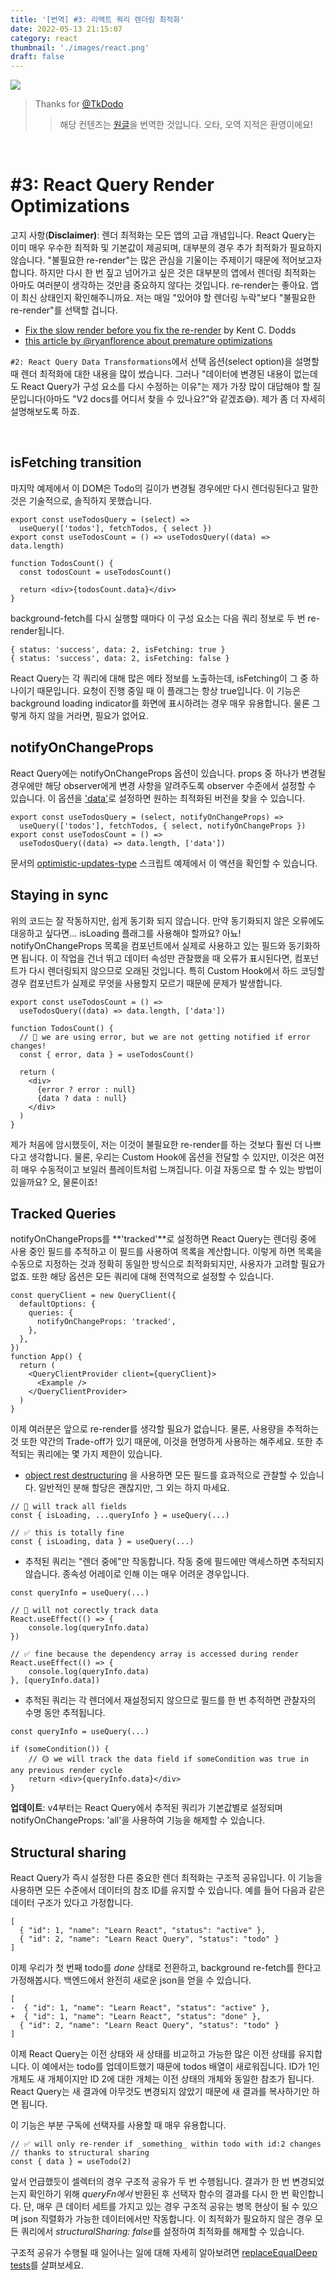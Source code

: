 ```yaml
---
title: '[번역] #3: 리액트 쿼리 렌더링 최적화'
date: 2022-05-13 21:15:07
category: react
thumbnail: './images/react.png'
draft: false
---
```



<div>

<img src="./images/2022-react-00.png">

</div>

> Thanks for [@TkDodo](https://github.com/tkdodo)
>> 해당 컨텐츠는 [원글](https://tkdodo.eu/blog/react-query-render-optimizations)을 번역한 것입니다. 오타, 오역 지적은 환영이에요!

<br>

# #3: React Query Render Optimizations

고지 사항(**Disclaimer)**: 렌더 최적화는 모든 앱의 고급 개념입니다. React Query는 이미 매우 우수한 최적화 및 기본값이 제공되며, 대부분의 경우 추가 최적화가 필요하지 않습니다. "불필요한 re-render"는 많은 관심을 기울이는 주제이기 때문에 적어보고자 합니다. 하지만 다시 한 번 짚고 넘어가고 싶은 것은 대부분의 앱에서 렌더링 최적화는 아마도 여러분이 생각하는 것만큼 중요하지 않다는 것입니다. re-render는 좋아요. 앱이 최신 상태인지 확인해주니까요. 저는 매일 "있어야 할 렌더링 누락"보다 "불필요한 re-render"를 선택할 겁니다.

- [Fix the slow render before you fix the re-render](https://kentcdodds.com/blog/fix-the-slow-render-before-you-fix-the-re-render) by Kent C. Dodds
- [this article by @ryanflorence about premature optimizations](https://cdb.reacttraining.com/react-inline-functions-and-performance-bdff784f5578)

`#2: React Query Data Transformations`에서 선택 옵션(select option)을 설명할 때 렌더 최적화에 대한 내용을 많이 썼습니다. 그러나 "데이터에 변경된 내용이 없는데도 React Query가 구성 요소를 다시 수정하는 이유"는 제가 가장 많이 대답해야 할 질문입니다(아마도 "V2 docs를 어디서 찾을 수 있나요?"와 같겠죠😅). 제가 좀 더 자세히 설명해보도록 하죠.

<br>

## **isFetching transition**

마지막 예제에서 이 DOM은 Todo의 길이가 변경될 경우에만 다시 렌더링된다고 말한 것은 기술적으로, 솔직하지 못했습니다.

```tsx
export const useTodosQuery = (select) =>
  useQuery(['todos'], fetchTodos, { select })
export const useTodosCount = () => useTodosQuery((data) => data.length)

function TodosCount() {
  const todosCount = useTodosCount()

  return <div>{todosCount.data}</div>
}
```

background-fetch를 다시 실행할 때마다 이 구성 요소는 다음 쿼리 정보로 두 번  re-render됩니다.

```tsx
{ status: 'success', data: 2, isFetching: true }
{ status: 'success', data: 2, isFetching: false }
```

React Query는 각 쿼리에 대해 많은 메타 정보를 노출하는데, isFetching이 그 중 하나이기 때문입니다. 요청이 진행 중일 때 이 플래그는 항상 true입니다. 이 기능은 background loading indicator를 화면에 표시하려는 경우 매우 유용합니다. 물론 그렇게 하지 않을 거라면, 필요가 없어요.

## **notifyOnChangeProps**

React Query에는 notifyOnChangeProps 옵션이 있습니다. props 중 하나가 변경될 경우에만 해당 observer에게 변경 사항을 알려주도록 observer 수준에서 설정할 수 있습니다. 이 옵션을 ['data'](notion://www.notion.so/%EC%9C%BC)로 설정하면 원하는 최적화된 버전을 찾을 수 있습니다.

```tsx
export const useTodosQuery = (select, notifyOnChangeProps) =>
  useQuery(['todos'], fetchTodos, { select, notifyOnChangeProps })
export const useTodosCount = () =>
  useTodosQuery((data) => data.length, ['data'])
```

문서의 [optimistic-updates-type](https://github.com/tannerlinsley/react-query/blob/9023b0d1f01567161a8c13da5d8d551a324d6c23/examples/optimistic-updates-typescript/pages/index.tsx#L35-L48) 스크립트 예제에서 이 액션을 확인할 수 있습니다.

## **Staying in sync**

위의 코드는 잘 작동하지만, 쉽게 동기화 되지 않습니다. 만약 동기화되지 않은 오류에도 대응하고 싶다면... isLoading 플래그를 사용해야 할까요? 아뇨! notifyOnChangeProps 목록을 컴포넌트에서 실제로 사용하고 있는 필드와 동기화하면 됩니다. 이 작업을 건너 뛰고 데이터 속성만 관찰했을 때 오류가 표시된다면, 컴포넌트가 다시 렌더링되지 않으므로 오래된 것입니다. 특히 Custom Hook에서 하드 코딩할 경우 컴포넌트가 실제로 무엇을 사용할지 모르기 때문에 문제가 발생합니다.

```tsx
export const useTodosCount = () =>
  useTodosQuery((data) => data.length, ['data'])

function TodosCount() {
  // 🚨 we are using error, but we are not getting notified if error changes!
  const { error, data } = useTodosCount()

  return (
    <div>
      {error ? error : null}
      {data ? data : null}
    </div>
  )
}
```

제가 처음에 암시했듯이, 저는 이것이 불필요한 re-render를 하는 것보다 훨씬 더 나쁘다고 생각합니다. 물론, 우리는 Custom Hook에 옵션을 전달할 수 있지만, 이것은 여전히 매우 수동적이고 보일러 플레이트처럼 느껴집니다. 이걸 자동으로 할 수 있는 방법이 있을까요? 오, 물론이죠!

## **Tracked Queries**

notifyOnChangeProps를 **'tracked'**로 설정하면 React Query는 렌더링 중에 사용 중인 필드를 추적하고 이 필드를 사용하여 목록을 계산합니다. 이렇게 하면 목록을 수동으로 지정하는 것과 정확히 동일한 방식으로 최적화되지만, 사용자가 고려할 필요가 없죠. 또한 해당 옵션은 모든 쿼리에 대해 전역적으로 설정할 수 있습니다.

```tsx
const queryClient = new QueryClient({
  defaultOptions: {
    queries: {
      notifyOnChangeProps: 'tracked',
    },
  },
})
function App() {
  return (
    <QueryClientProvider client={queryClient}>
      <Example />
    </QueryClientProvider>
  )
}
```

이제 여러분은 앞으로 re-render를 생각할 필요가 없습니다. 물론, 사용량을 추적하는 것 또한 약간의 Trade-off가 있기 때문에, 이것을 현명하게 사용하는 해주세요. 또한 추적되는 쿼리에는 몇 가지 제한이 있습니다.

- [object rest destructuring](https://github.com/tc39/proposal-object-rest-spread/blob/6ee4ce3cdda246746fc46fb149bb8b43c28e704d/Rest.md) 을 사용하면 모든 필드를 효과적으로 관찰할 수 있습니다. 일반적인 분해 할당은 괜찮지만, 그 외는 하지 마세요.

```tsx
// 🚨 will track all fields
const { isLoading, ...queryInfo } = useQuery(...)

// ✅ this is totally fine
const { isLoading, data } = useQuery(...)
```

- 추적된 쿼리는 "렌더 중에"만 작동합니다. 작동 중에 필드에만 액세스하면 추적되지 않습니다. 종속성 어레이로 인해 이는 매우 어려운 경우입니다.

```tsx
const queryInfo = useQuery(...)

// 🚨 will not corectly track data
React.useEffect(() => {
    console.log(queryInfo.data)
})

// ✅ fine because the dependency array is accessed during render
React.useEffect(() => {
    console.log(queryInfo.data)
}, [queryInfo.data])
```

- 추적된 쿼리는 각 렌더에서 재설정되지 않으므로 필드를 한 번 추적하면 관찰자의 수명 동안 추적됩니다.

```tsx
const queryInfo = useQuery(...)

if (someCondition()) {
    // 🟡 we will track the data field if someCondition was true in any previous render cycle
    return <div>{queryInfo.data}</div>
}
```

**업데이트**: v4부터는 React Query에서 추적된 쿼리가 기본값별로 설정되며 notifyOnChangeProps: 'all'을 사용하여 기능을 해제할 수 있습니다.

## **Structural sharing**

React Query가 즉시 설정한 다른 중요한 렌더 최적화는 구조적 공유입니다. 이 기능을 사용하면 모든 수준에서 데이터의 참조 ID를 유지할 수 있습니다. 예를 들어 다음과 같은 데이터 구조가 있다고 가정합니다.

```tsx
[
  { "id": 1, "name": "Learn React", "status": "active" },
  { "id": 2, "name": "Learn React Query", "status": "todo" }
]
```

이제 우리가 첫 번째 todo를 *done* 상태로 전환하고, background re-fetch를 한다고 가정해봅시다. 백엔드에서 완전히 새로운 json을 얻을 수 있습니다.

```tsx
[
-  { "id": 1, "name": "Learn React", "status": "active" },
+  { "id": 1, "name": "Learn React", "status": "done" },
  { "id": 2, "name": "Learn React Query", "status": "todo" }
]
```

이제 React Query는 이전 상태와 새 상태를 비교하고 가능한 많은 이전 상태를 유지합니다. 이 예에서는 todo를 업데이트했기 때문에 todos 배열이 새로워집니다. ID가 1인 개체도 새 개체이지만 ID 2에 대한 개체는 이전 상태의 개체와 동일한 참조가 됩니다. React Query는 새 결과에 아무것도 변경되지 않았기 때문에 새 결과를 복사하기만 하면 됩니다.

이 기능은 부분 구독에 선택자를 사용할 때 매우 유용합니다.

```tsx
// ✅ will only re-render if _something_ within todo with id:2 changes
// thanks to structural sharing
const { data } = useTodo(2)
```

앞서 언급했듯이 셀렉터의 경우 구조적 공유가 두 번 수행됩니다. 결과가 한 번 변경되었는지 확인하기 위해 *queryFn에서* 반환된 후 선택자 함수의 결과를 다시 한 번 확인합니다. 단, 매우 큰 데이터 세트를 가지고 있는 경우 구조적 공유는 병목 현상이 될 수 있으며 json 직렬화가 가능한 데이터에서만 작동합니다. 이 최적화가 필요하지 않은 경우 모든 쿼리에서 *structuralSharing: false*를 설정하여 최적화를 해제할 수 있습니다.

구조적 공유가 수행될 때 일어나는 일에 대해 자세히 알아보려면 [replaceEqualDeep tests](https://github.com/tannerlinsley/react-query/blob/80cecef22c3e088d6cd9f8fbc5cd9e2c0aab962f/src/core/tests/utils.test.tsx#L97-L304)를 살펴보세요.

<br>